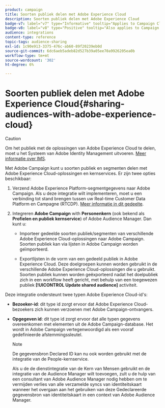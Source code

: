 ```yaml
---
product: campaign
title: Soorten publiek delen met Adobe Experience Cloud
description: Soorten publiek delen met Adobe Experience Cloud
badge-v7: label="v7" type="Informative" tooltip="Applies to Campaign Classic v7"
badge-v8: label="v8" type="Positive" tooltip="Also applies to Campaign v8"
audience: integrations
content-type: reference
topic-tags: audience-sharing
exl-id: 1c90e913-3375-476c-ab60-89f20239eb0d
source-git-commit: 6dc6aeb5adeb82d527b39a05ee70a9926205ea0b
workflow-type: tm+mt
source-wordcount: '302'
ht-degree: 6%

---
```


# Soorten publiek delen met Adobe Experience Cloud{#sharing-audiences-with-adobe-experience-cloud}



>[!CAUTION]
>
>Om het publiek met de oplossingen van Adobe Experience Cloud te delen, moet u het Systeem van Adobe Identity Management uitvoeren. [Meer informatie over IMS](../../integrations/using/about-adobe-id.md).

Met Adobe Campaign kunt u soorten publiek en segmenten delen met Adobe Experience Cloud-oplossingen en kernservices. Er zijn twee opties beschikbaar:

1. Verzend Adobe Experience Platform-segmentgegevens naar Adobe Campaign. Als u deze integratie wilt implementeren, moet u een verbinding tot stand brengen tussen uw Real-time Customer Data Platform en Campagne (RTCDP). [Meer informatie in dit gedeelte](https://experienceleague.adobe.com/docs/experience-platform/destinations/catalog/email-marketing/adobe-campaign.html).

1. Integreren **Adobe Campaign** with **Personenkern** (ook bekend als **Profielen en publiek kernservice**) of Adobe Audience Manager. Dan kunt u:

   * Importeer gedeelde soorten publiek/segmenten van verschillende Adobe Experience Cloud-oplossingen naar Adobe Campaign. Soorten publiek kan via lijsten in Adobe Campaign worden geïmporteerd.

   * Exportlijsten in de vorm van een gedeeld publiek in Adobe Experience Cloud. Deze doelgroepen kunnen worden gebruikt in de verschillende Adobe Experience Cloud-oplossingen die u gebruikt. Soorten publiek kunnen worden geëxporteerd nadat het doelpubliek zich in een workflow heeft gericht, met behulp van een toegewezen publiek **[!UICONTROL Update shared audience]** activiteit.

Deze integratie ondersteunt twee typen Adobe Experience Cloud-id&#39;s:

* **Bezoeker-id**: dit type id zorgt ervoor dat Adobe Experience Cloud-bezoekers zich kunnen verzoenen met Adobe Campaign-ontvangers.
* **Opgegeven id**: dit type id zorgt ervoor dat alle typen gegevens overeenkomen met elementen uit de Adobe Campaign-database. Het wordt in Adobe Campaign vertegenwoordigd als een vooraf gedefinieerde afstemmingssleutel.

   >[!NOTE]
   >
   > De gegevensbron Declared ID kan nu ook worden gebruikt met de integratie van de People-kernservice.
   >
   >Als u de de dienstintegratie van de Kern van Mensen gebruikt en de integratie van de Audience Manager wilt toevoegen, zult u de hulp van een consultant van Adobe Audience Manager nodig hebben om te vermijden verlies van alle verzamelde syncs van identiteitskaart wanneer het overgaan aan het gebruiken van deze Gedeclareerde gegevensbron van identiteitskaart in een context van Adobe Audience Manager.
